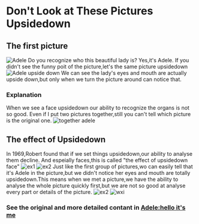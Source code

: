 # Don't Look at These Pictures Upsidedown
## The first picture
![Adele](http://7xrn0b.com1.z0.glb.clouddn.com/912dd7a03d6ed4d6f54e4a98c2d76250.jpg)
Do you recognize who this beautiful lady is?
Yes,it's Adele.
If you didn't see the funny poit of the picture,let's the same picture upsidedown
![Adele upside down](http://7xrn0b.com1.z0.glb.clouddn.com/e2f759ead97c28bf5488bef93ea000af.jpg)
We can see the lady's eyes and mouth are actually upside down,but only when we turn the picture around can notice that.
### Explanation
When we see a face upsidedown our ability to recognize the organs is not so good.
Even if I put two pictures together,still you can't tell which picture is the original one.
![together adele](http://7xrn0b.com1.z0.glb.clouddn.com/9678c5bddbcd10e2f593492e4e39d241.jpg)
## The effect of Upsidedown
In 1969,Robert found that if we set things upsidedown,our ability to analyse them decline.
And espeially faces,this is called "the effect of upsidedown face"
![ex1](http://7xrn0b.com1.z0.glb.clouddn.com/5f024d3c8c2f15143f1a99d96ef09b8c.jpg)
![ex2](http://7xrn0b.com1.z0.glb.clouddn.com/9678c5bddbcd10e2f593492e4e39d241.jpg)
Just like the first group of pictures,wo can easily tell that it's Adele in the picture,but we didn't notice her eyes and mouth are totally upsidedown.This means when we met a picture,we have the ability to analyse the whole picture quickly first,but we are not so good at analyse every part or details of the picture.
![ex2](http://7xrn0b.com1.z0.glb.clouddn.com/4f89c52238b685dc7ec410a06de8cf5b.jpg)
![wxi](http://7xrn0b.com1.z0.glb.clouddn.com/b234d565e5222937b9c7119ab4a7bf66.jpg)
### See the original and more detailed contant in [Adele:hello it's me](http://xue.youdao.com/sw/m/1051444 )
